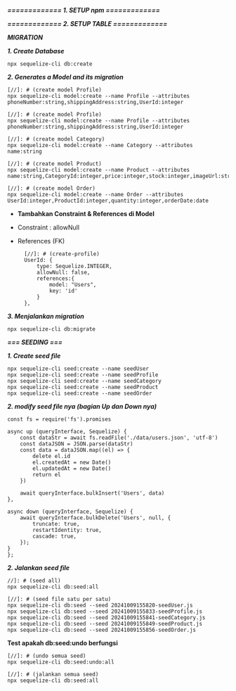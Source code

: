 ***============= 1. SETUP npm =============***

***============= 2. SETUP TABLE =============***

***MIGRATION***

***1. Create Database***

    npx sequelize-cli db:create 

***2. Generates a Model and its migration***

    [//]: # (create model Profile)
    npx sequelize-cli model:create --name Profile --attributes phoneNumber:string,shippingAddress:string,UserId:integer

    [//]: # (create model Profile)
    npx sequelize-cli model:create --name Profile --attributes phoneNumber:string,shippingAddress:string,UserId:integer

    [//]: # (create model Category)
    npx sequelize-cli model:create --name Category --attributes name:string

    [//]: # (create model Product)
    npx sequelize-cli model:create --name Product --attributes name:string,CategoryId:integer,price:integer,stock:integer,imageUrl:string

    [//]: # (create model Order)
    npx sequelize-cli model:create --name Order --attributes UserId:integer,ProductId:integer,quantity:integer,orderDate:date

- **Tambahkan Constraint & References di Model**

- Constraint : allowNull
- References (FK)
        
        [//]: # (create-profile)
        UserId: {
            type: Sequelize.INTEGER,
            allowNull: false,
            references:{
                model: "Users",
                key: 'id'
            }
        },


***3. Menjalankan migration***

    npx sequelize-cli db:migrate


***=== SEEDING ===***

***1. Create seed file***

    npx sequelize-cli seed:create --name seedUser
    npx sequelize-cli seed:create --name seedProfile
    npx sequelize-cli seed:create --name seedCategory
    npx sequelize-cli seed:create --name seedProduct
    npx sequelize-cli seed:create --name seedOrder

***2. modify seed file nya (bagian Up dan Down nya)***
    
    const fs = require('fs').promises
    
    async up (queryInterface, Sequelize) {
        const dataStr = await fs.readFile('./data/users.json', 'utf-8')
        const dataJSON = JSON.parse(dataStr)
        const data = dataJSON.map((el) => {
            delete el.id 
            el.createdAt = new Date()
            el.updatedAt = new Date()
            return el
        })

        await queryInterface.bulkInsert('Users', data)
    },

    async down (queryInterface, Sequelize) {
        await queryInterface.bulkDelete('Users', null, {
            truncate: true,
            restartIdentity: true,
            cascade: true,
        });
    }
    };

***2. Jalankan seed file***

    //]: # (seed all)
    npx sequelize-cli db:seed:all

    [//]: # (seed file satu per satu)
    npx sequelize-cli db:seed --seed 20241009155820-seedUser.js
    npx sequelize-cli db:seed --seed 20241009155833-seedProfile.js
    npx sequelize-cli db:seed --seed 20241009155841-seedCategory.js
    npx sequelize-cli db:seed --seed 20241009155849-seedProduct.js
    npx sequelize-cli db:seed --seed 20241009155856-seedOrder.js

**Test apakah db:seed:undo berfungsi**

    [//]: # (undo semua seed)
    npx sequelize-cli db:seed:undo:all

    [//]: # (jalankan semua seed)
    npx sequelize-cli db:seed:all
